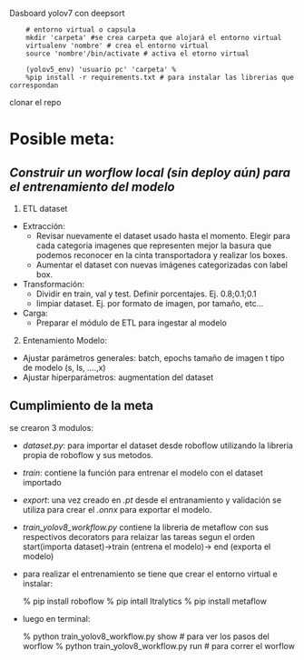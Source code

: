 Dasboard yolov7 con deepsort

		# entorno virtual o capsula
		mkdir 'carpeta' #se crea carpeta que alojará el entorno virtual
		virtualenv 'nombre' # crea el entorno virtual
		source 'nombre'/bin/activate # activa el etorno virtual 

		(yolov5_env) 'usuario pc' 'carpeta' % 
		%pip install -r requirements.txt # para instalar las librerias que correspondan

clonar el repo 


# Posible meta:

## _Construir un worflow local (sin deploy aún) para el entrenamiento del modelo_

1. ETL dataset

- Extracción:
	- Revisar nuevamente el dataset usado hasta el momento. Elegir para cada categoria imagenes que representen mejor la basura que podemos reconocer en la cinta transportadora y realizar los boxes.
	- Aumentar el dataset con nuevas imágenes categorizadas con label box.
- Transformación:
	- Dividir en train, val y test. Definir porcentajes. Ej. 0.8;0.1;0.1
	- limpiar dataset. Ej. por formato de imagen, por tamaño, etc...
- Carga:
	- Preparar el módulo de ETL para ingestar al modelo



2. Entenamiento Modelo:
- Ajustar parámetros generales: batch, epochs tamaño de imagen t tipo de modelo (s, ls, ....,x)
- Ajustar hiperparámetros: augmentation del dataset

## Cumplimiento de la meta

se crearon 3 modulos:
- _dataset.py_: para importar el dataset desde roboflow utilizando la libreria propia de roboflow y sus metodos.
- _train_: contiene la función para entrenar el modelo con el dataset importado 
- _export_: una vez creado en _.pt_ desde el entranamiento y validación se utiliza para crear el _.onnx_ para exportar el modelo.
- _train_yolov8_workflow.py_  contiene la libreria de metaflow con sus respectivos decorators para relaizar las tareas segun el orden start(importa dataset)->train (entrena el modelo)-> end (exporta el modelo)

- para realizar el entrenamiento se tiene que crear el entorno virtual e instalar: 

	% pip install roboflow
	% pip intall ltralytics
	% pip install metaflow

- luego en terminal:

	% python train_yolov8_workflow.py show # para ver los pasos del worflow
	% python train_yolov8_workflow.py run # para correr el worflow



